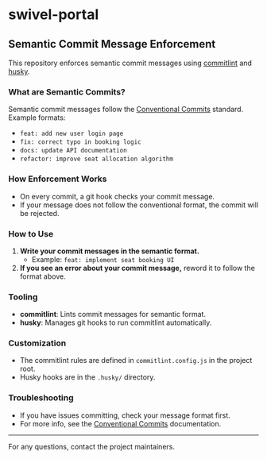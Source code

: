 # swivel-portal

## Semantic Commit Message Enforcement

This repository enforces semantic commit messages using [commitlint](https://commitlint.js.org/) and [husky](https://typicode.github.io/husky/).

### What are Semantic Commits?

Semantic commit messages follow the [Conventional Commits](https://www.conventionalcommits.org/en/v1.0.0/) standard. Example formats:

- `feat: add new user login page`
- `fix: correct typo in booking logic`
- `docs: update API documentation`
- `refactor: improve seat allocation algorithm`

### How Enforcement Works

- On every commit, a git hook checks your commit message.
- If your message does not follow the conventional format, the commit will be rejected.

### How to Use

1. **Write your commit messages in the semantic format.**
   - Example: `feat: implement seat booking UI`
2. **If you see an error about your commit message,** reword it to follow the format above.

### Tooling

- **commitlint**: Lints commit messages for semantic format.
- **husky**: Manages git hooks to run commitlint automatically.

### Customization

- The commitlint rules are defined in `commitlint.config.js` in the project root.
- Husky hooks are in the `.husky/` directory.

### Troubleshooting

- If you have issues committing, check your message format first.
- For more info, see the [Conventional Commits](https://www.conventionalcommits.org/en/v1.0.0/) documentation.

---

For any questions, contact the project maintainers.
